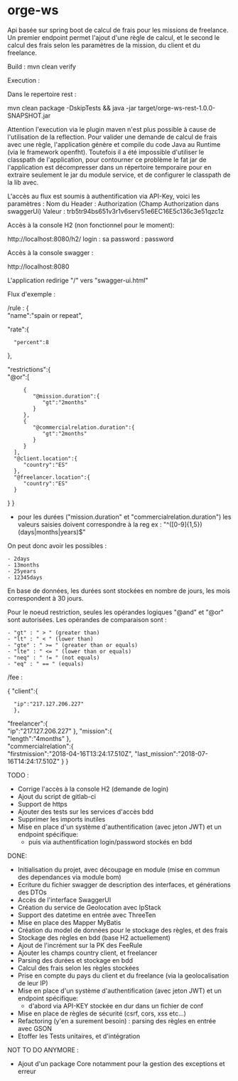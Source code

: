 # orge-ws
Api basée sur spring boot de calcul de frais pour les missions de freelance.
Un premier endpoint permet l'ajout d'une règle de calcul, et le second le calcul des frais selon les paramètres de la mission, du client et du freelance.

Build :
mvn clean verify

Execution :

Dans le repertoire rest :

mvn clean package -DskipTests && java -jar target/orge-ws-rest-1.0.0-SNAPSHOT.jar

Attention l'execution via le plugin maven n'est plus possible à cause de l'utilisation de la reflection.
Pour valider une demande de calcul de frais avec une règle, l'application génère et compile du code Java
 au Runtime (via le framework openfht).
 Toutefois il a été impossible d'utiliser le classpath de l'application, pour contourner ce problème
 le fat jar de l'application est décompresser dans un répertoire temporaire pour en extraire seulement le jar
 du module service, et de configurer le classpath de la lib avec.

L'accès au flux est soumis à authentification via API-Key, voici les paramètres : 
Nom du Header : Authorization (Champ Authorization dans swaggerUi)
Valeur : trb5tr94bs651v3r1v6serv51e6EC16E5c136c3e51qzc1z

Accès à la console H2 (non fonctionnel pour le moment):

http://localhost:8080/h2/
login : sa
password : password

Accès à la console swagger :

http://localhost:8080

L'application redirige "/" vers "swagger-ui.html"

Flux d'exemple : 

/rule :
{  
   "name":"spain or repeat",
   
   "rate":{
   
      "percent":8
      
   },
   
   "restrictions":{  
      "@or":[  
      
         {  
            "@mission.duration":{  
               "gt":"2months"
            }
         },
         {  
            "@commercialrelation.duration":{  
               "gt":"2months"
            }
         }
      ],
      "@client.location":{  
         "country":"ES"
      },
      "@freelancer.location":{  
         "country":"ES"
      }
   }
}

 - pour les durées ("mission.duration" et "commercialrelation.duration") les valeurs saisies doivent correspondre à la reg ex : "^([0-9]{1,5})(days|months|years)$"

 On peut donc avoir les possibles :

    - 2days
    - 13months
    - 25years
    - 12345days
En base de données, les durées sont stockées en nombre de jours, les mois correspondent à 30 jours.


 Pour le noeud restriction, seules les opérandes logiques "@and" et "@or" sont autorisées.
 Les opérandes de comparaison sont :

    - "gt" : " > " (greater than)
    - "lt" : " < " (lower than)
    - "gte" : " >= " (greater than or equals)
    - "lte" : " <= " (lower than or equals)
    - "neq" : " != " (not equals)
    - "eq" : " == " (equals)

/fee :

{
   "client":{

      "ip":"217.127.206.227"
      },
   "freelancer":{  
      "ip":"217.127.206.227"
   },
   "mission":{  
      "length":"4months"
   },   
   "commercialrelation":{  
      "firstmission":"2018-04-16T13:24:17.510Z",
      "last_mission":"2018-07-16T14:24:17.510Z"
   }
}



TODO :

- Corrige l'accès à la console H2 (demande de login)
- Ajout du script de gitlab-ci
- Support de https
- Ajouter des tests sur les services d'accès bdd
- Supprimer les imports inutiles
- Mise en place d'un système d'authentification (avec jeton JWT) et un endpoint spécifique:
  - puis via authentification login/password stockés en bdd

DONE:
- Initialisation du projet, avec découpage en module (mise en commun des dependances via module bom)
- Ecriture du fichier swagger de description des interfaces, et générations des DTOs
- Accès de l'interface SwaggerUI
- Création du service de Geolocation avec IpStack
- Support des datetime en entrée avec ThreeTen
- Mise en place des Mapper MyBatis
- Création du model de données pour le stockage des règles, et des frais
- Stockage des règles en bdd (base H2 actuellement)
- Ajout de l'incrément sur la PK des FeeRule
- Ajouter les champs country client, et freelancer
- Parsing des durées et stockage en bdd
- Calcul des frais selon les règles stockées
- Prise en compte du pays du client et du freelance (via la geolocalisation de leur IP)
- Mise en place d'un système d'authentification (avec jeton JWT) et un endpoint spécifique:
  - d'abord via API-KEY stockée en dur dans un fichier de conf
- Mise en place de règles de sécurité (csrf, cors, xss etc...)
- Refactoring (y'en a surement besoin) : parsing des règles en entrée avec GSON
- Etoffer les Tests unitaires, et d'intégration

NOT TO DO ANYMORE :
- Ajout d'un package Core notamment pour la gestion des exceptions et erreur
